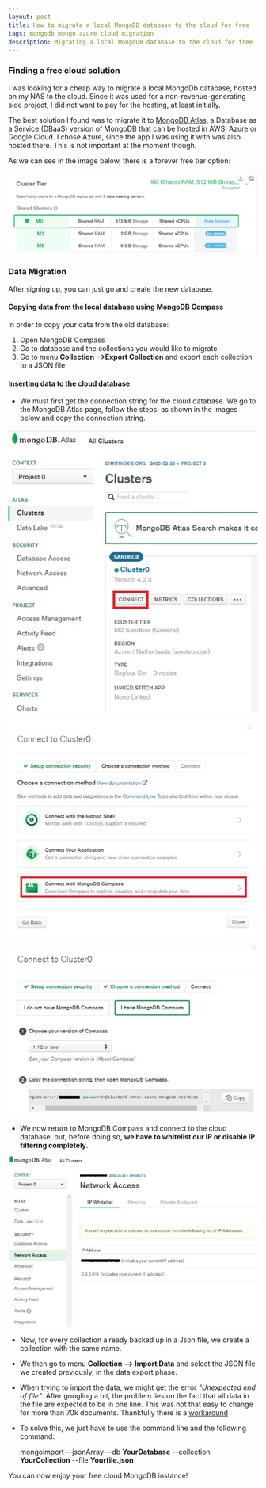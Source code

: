 ```yaml
---
layout: post
title: How to migrate a local MongoDB database to the cloud for free
tags: mongodb mongo azure cloud migration
description: Migrating a local MongoDB database to the cloud for free
---
```



###  Finding a free cloud solution

I was looking for a cheap way to migrate a local MongoDb database, hosted on my NAS to the cloud. Since it was used for a non-revenue-generating side project, I did not want to pay for the hosting, at least initially.

The best solution I found was to migrate it to [MongoDB Atlas]([https://www.mongodb.com/cloud/atlas](https://www.mongodb.com/cloud/atlas)), a Database as a Service (DBaaS) version of MongoDB that can be hosted in AWS, Azure or Google Cloud. I chose Azure, since the app I was using it with was also hosted there. This is not important at the moment though.

As we can  see in the image below, there is a forever free tier option: 

![](https://raw.githubusercontent.com/dimitrispaxinos/dimitrispaxinos.github.io/master/_assets/images/MongoDbMigration/MongoAtlasPlans.png)

###  Data Migration

After signing up, you can just go and create the new database.

####  Copying  data from the local database using MongoDB Compass

In order to copy your data from the old database:

1) Open MongoDB Compass
2) Go to database and the collections you would like to migrate
3) Go to menu **Collection -->Export Collection** and export each collection to a JSON file

####  Inserting  data to the cloud database

- We must first get the connection string for the cloud database. We go    to the MongoDB Atlas page, follow the steps, as shown in the images below and copy the connection string.

![](https://raw.githubusercontent.com/dimitrispaxinos/dimitrispaxinos.github.io/master/_assets/images/MongoDbMigration/Connect.jpg)

![](https://raw.githubusercontent.com/dimitrispaxinos/dimitrispaxinos.github.io/master/_assets/images/MongoDbMigration/MongoShell.jpg)

![](https://raw.githubusercontent.com/dimitrispaxinos/dimitrispaxinos.github.io/master/_assets/images/MongoDbMigration/ConnectionString.JPG)

- We now return to MongoDB Compass and connect to the cloud database, but, before doing so, **we have to whitelist our IP or disable IP filtering completely.** 
 
![](https://raw.githubusercontent.com/dimitrispaxinos/dimitrispaxinos.github.io/master/_assets/images/MongoDbMigration/IP_Whitelisting.JPG)

- Now, for every collection already backed up in a Json file, we create a collection with the same name. 
- We then go to menu **Collection --> Import Data** and select the JSON file we created previously, in the data export phase. 
- When trying to import the data, we might get the error *"Unexpected end of file"*. After googling a bit, the problem lies on the fact  that all  data in the file are expected to be in one line. This was not that easy to change for more than 70k documents. Thankfully there is a  [workaround](https://stackoverflow.com/questions/56151099/unexpected-end-of-json-input-in-mongodb-compass)
- To solve this, we just have to use the command line and the  following command:

    mongoimport --jsonArray --db **YourDatabase** --collection **YourCollection** --file **Yourfile.json**


You can now enjoy your free cloud MongoDB instance!




